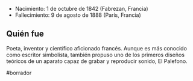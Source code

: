 
- Nacimiento: 1 de octubre de 1842 (Fabrezan, Francia)
- Fallecimiento: 9 de agosto de 1888 (París, Francia)


## Quién fue

Poeta, inventor y científico aficionado francés. Aunque es más conocido como escritor simbolista, también propuso uno de los primeros diseños teóricos de un aparato capaz de grabar y reproducir sonido, El Palefono.





#borrador

